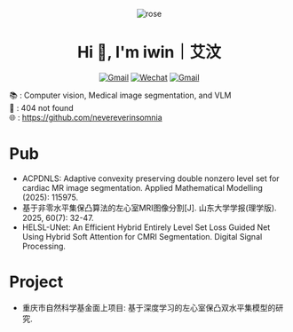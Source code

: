 <div align="center">
  
![rose]("./rose2.jpg")
  
# **Hi 👋, I'm iwin｜艾汶**

[![Gmail](https://img.shields.io/badge/Gmail-nevereverinsomnia@gmail.com-white?color=red&style=socail&logo=gmail)](mailto:nevereverinsomnia@gmail.com)
[![Wechat](https://img.shields.io/badge/Wechat-NNNevereverinsomnia-EA4335?color=green&style=flat&logo=wechat)]()
[![Gmail](https://img.shields.io/badge/Github-nevereverinsomnia-red?color=white&style=socail&logo=github)](mailto:https://github.com/nevereverinsomnia)

</div>

📚 : Computer vision, Medical image segmentation, and VLM   
💼 : 404 not found  
🌐 : https://github.com/nevereverinsomnia

# Pub
- ACPDNLS: Adaptive convexity preserving double nonzero level set for cardiac MR image segmentation. Applied Mathematical Modelling (2025): 115975.
- 基于非零水平集保凸算法的左心室MRI图像分割[J]. 山东大学学报(理学版). 2025, 60(7): 32-47. 
- HELSL-UNet: An Efficient Hybrid Entirely Level Set Loss Guided Net Using Hybrid Soft Attention for CMRI Segmentation. Digital Signal Processing.

# Project
- 重庆市自然科学基金面上项目: 基于深度学习的左心室保凸双水平集模型的研究.
